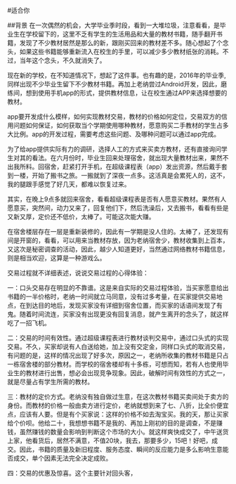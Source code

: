 #适合你


##背景
在一次偶然的机会，大学毕业季时段，看到一大堆垃圾，注意看看，是毕业生在学校留下的，这里不乏有学生的生活用品和大量的教材书籍，随手翻开书籍，发现了不少教材居然是那么的新，跟刚买回来的教材差不多。随心想起了个念头，如果这些书籍能够重新流入在校生的手里，可以减少多少教材纸张的消耗。不过，当年这个念头，不久就消失了。

现在新的学校，在不知道情况下，想起了这件事。也有趣的是，2016年的毕业季,同样出现不少毕业生留下不少教材书籍。再加上老纳尝过Android开发，因此，磨练间，想到使用手机app的形式，提供教材信息，让在校生通过APP来选择想要的教材。

app要开发成什么模样，如何实现教材交易，教材的价格如何定位，交易双方的信用问题如何保证，如何获取当个学期使用哪种教材，愿意购买二手教材的学生占多大比例。app的开发过程，需要考虑这些问题、及哪种问题可以通过app完成。

为了给app提供实际有力的调研，选择人工的方式来买卖方教材，还有直接询问学生对其的看法。在六月份时，毕业生回来处理宿舍，就出现大量教材出来，果然不出我所料。回宿舍，赶紧打开手机，在超级课程表（app）发出资源，然后戴手套到一楼，开始了搬书之旅。一搬就到了深夜一点多。这活真是会累死人的，这不，我的腿跟手感觉了好几天，都难以恢复过来。

其实，在晚上9点多就回来宿舍，看看超级课程表是否有人愿意买教材。果然有人愿意买，突然间，动力又来了，回复他们下，然后洗澡后，又去搬书，看看有些是又新又厚，定价还不低价，太棒了。可能这次能大赚。

在宿舍楼层存在一层是重新装修的，因此有一学期是没人住的。太棒了，还发现有间是开窗的，看看，可以用来当教材存放，因为老纳宿舍少，教材收集到上百本，又这次是秘密调查的活动，因此，越少人知道更好，当然通过网络教材书籍信息，则是相当欢迎，这算是一种游戏么。

交易过程就不详细表述，说说交易过程的心得体验：

一：口头交易存在明显的不靠谱。这是来自实际的交易过程体验，当买家愿意给出书籍的一半价格时，老纳一时间就立马同意，没有过多考量，在买家提供交易地点，在到达目的地后，发现买家没有详细到宿舍位置，而买家的话语间发现了有鬼。随着时间流连，买家没有出现更没有回复消息，就产生离开的念头了，就这样吃了一招飞机。

二：交易的时间有效性。通过超级课程表进行教材谈判交易中，通过口头式的实现交易。不久，买家却说有人白送给她，加上没有交定金，同样口头式的取消交易，有问题的是，这样的情况出现了好多次，原因之一，老纳所收集的教材书籍是只占一栋宿舍楼的部分教材。而学校的宿舍楼却有十多栋，可想而知，若有人也使用毕业生的教材进行出售，想必会出现竞争现象。因此，破解时间有效性的方式之一，就是尽量占有学生所需的教材。

三：教材的定价方式。老纳没有独自做过生意，在这次教材书籍买卖间处于卖方的身份。而教材的价格一般由卖方进行定价，老纳就想到来了七、八折，比全价便宜点，应该有人要。但是有个买家说：这样的价格不如去淘宝买。我的天，那让买家给个价呗。他给二十，我想想书籍不是我的、再加上刚初的目的是调查，不是赚钱，虽然赚钱的数量会影响到判断这个市场的大小。就这样爽快成交了，中午送货上家，他看货后，居然不满意，不值20块，我去，那要多少，15吧！好吧，成交。因此，书籍的质量及新旧程度、服务态度、瞬间的反应能力是多么影响生意能否成交，单个因素无法完全决定成败。

四：交易的优惠及惊喜。这个主要针对回头客，


